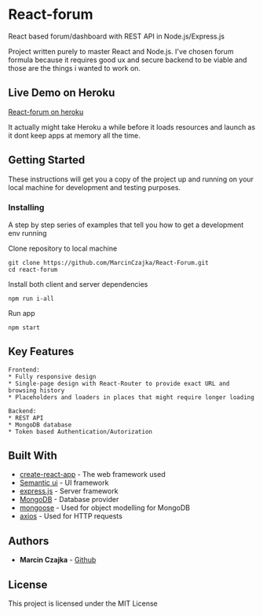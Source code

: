 # React-forum

React based forum/dashboard with REST API in Node.js/Express.js

Project written purely to master React and Node.js. I've chosen forum formula because it requires good ux
and secure backend to be viable and those are the things i wanted to work on.

## Live Demo on Heroku

[React-forum on heroku](https://reactive-forum.herokuapp.com/)

It actually might take Heroku a while before it loads resources and launch as it dont keep apps at memory all the time.

## Getting Started

These instructions will get you a copy of the project up and running on your local machine for development and testing purposes.

### Installing

A step by step series of examples that tell you how to get a development env running

Clone repository to local machine

```
git clone https://github.com/MarcinCzajka/React-Forum.git
cd react-forum
```

Install both client and server dependencies

```
npm run i-all
```

Run app

```
npm start
```

## Key Features

```
Frontend:
* Fully responsive design
* Single-page design with React-Router to provide exact URL and browsing history
* Placeholders and loaders in places that might require longer loading
```
```
Backend:
* REST API
* MongoDB database
* Token based Authentication/Autorization
```

## Built With

* [create-react-app](https://github.com/facebook/create-react-app/) - The web framework used
* [Semantic ui](https://react.semantic-ui.com/) - UI framework
* [express.js](https://github.com/expressjs/express/) - Server framework
* [MongoDB](https://www.mongodb.com/) - Database provider
* [mongoose](https://github.com/Automattic/mongoose/) - Used for object modelling for MongoDB
* [axios](https://github.com/axios/axios/) - Used for HTTP requests

## Authors

* **Marcin Czajka** - [Github](https://github.com/MarcinCzajka)

## License

This project is licensed under the MIT License

